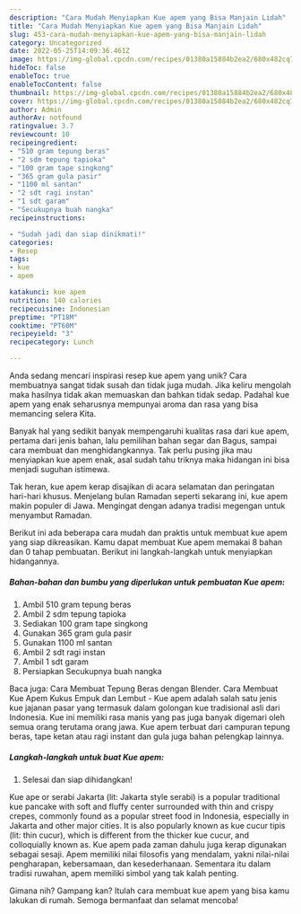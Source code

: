 ```yaml
---
description: "Cara Mudah Menyiapkan Kue apem yang Bisa Manjain Lidah"
title: "Cara Mudah Menyiapkan Kue apem yang Bisa Manjain Lidah"
slug: 453-cara-mudah-menyiapkan-kue-apem-yang-bisa-manjain-lidah
category: Uncategorized
date: 2022-05-25T14:09:36.461Z
image: https://img-global.cpcdn.com/recipes/01380a15884b2ea2/680x482cq70/kue-apem-foto-resep-utama.jpg
hideToc: false
enableToc: true
enableTocContent: false
thumbnail: https://img-global.cpcdn.com/recipes/01380a15884b2ea2/680x482cq70/kue-apem-foto-resep-utama.jpg
cover: https://img-global.cpcdn.com/recipes/01380a15884b2ea2/680x482cq70/kue-apem-foto-resep-utama.jpg
author: Admin
authorAv: notfound
ratingvalue: 3.7
reviewcount: 10
recipeingredient:
- "510 gram tepung beras"
- "2 sdm tepung tapioka"
- "100 gram tape singkong"
- "365 gram gula pasir"
- "1100 ml santan"
- "2 sdt ragi instan"
- "1 sdt garam"
- "Secukupnya buah nangka"
recipeinstructions:

- "Sudah jadi dan siap dinikmati!"
categories:
- Resep
tags:
- kue
- apem

katakunci: kue apem 
nutrition: 140 calories
recipecuisine: Indonesian
preptime: "PT18M"
cooktime: "PT60M"
recipeyield: "3"
recipecategory: Lunch

---
```





Anda sedang mencari inspirasi resep kue apem yang unik? Cara membuatnya sangat tidak susah dan tidak juga mudah. Jika keliru mengolah maka hasilnya tidak akan memuaskan dan bahkan tidak sedap. Padahal kue apem yang enak seharusnya mempunyai aroma dan rasa yang bisa memancing selera Kita.





Banyak hal yang sedikit banyak mempengaruhi kualitas rasa dari kue apem, pertama dari jenis bahan, lalu pemilihan bahan segar dan Bagus, sampai cara membuat dan menghidangkannya. Tak perlu pusing jika mau menyiapkan kue apem enak,      asal sudah tahu triknya maka hidangan ini bisa menjadi suguhan istimewa.














Tak heran, kue apem kerap disajikan di acara selamatan dan peringatan hari-hari khusus. Menjelang bulan Ramadan seperti sekarang ini, kue apem makin populer di Jawa. Mengingat dengan adanya tradisi megengan untuk menyambut Ramadan.






Berikut ini ada beberapa cara mudah dan praktis untuk membuat kue apem yang siap dikreasikan. Kamu dapat membuat Kue apem memakai 8 bahan dan 0 tahap pembuatan. Berikut ini langkah-langkah untuk menyiapkan hidangannya.

<!--inarticleads1-->

##### Bahan-bahan dan bumbu yang diperlukan untuk pembuatan Kue apem:

1. Ambil 510 gram tepung beras
1. Ambil 2 sdm tepung tapioka
1. Sediakan 100 gram tape singkong
1. Gunakan 365 gram gula pasir
1. Gunakan 1100 ml santan
1. Ambil 2 sdt ragi instan
1. Ambil 1 sdt garam
1. Persiapkan Secukupnya buah nangka


Baca juga: Cara Membuat Tepung Beras dengan Blender. Cara Membuat Kue Apem Kukus Empuk dan Lembut - Kue apem adalah salah satu jenis kue jajanan pasar yang termasuk dalam golongan kue tradisional asli dari Indonesia. Kue ini memiliki rasa manis yang pas juga banyak digemari oleh semua orang terutama orang jawa. Kue apem terbuat dari campuran tepung beras, tape ketan atau ragi instant dan gula juga bahan pelengkap lainnya. 

<!--inarticleads2-->

##### Langkah-langkah untuk buat Kue apem:


1. Selesai dan siap dihidangkan!

Kue ape or serabi Jakarta (lit: Jakarta style serabi) is a popular traditional kue pancake with soft and fluffy center surrounded with thin and crispy crepes, commonly found as a popular street food in Indonesia, especially in Jakarta and other major cities. It is also popularly known as kue cucur tipis (lit: thin cucur), which is different from the thicker kue cucur, and colloquially known as. Kue apem pada zaman dahulu juga kerap digunakan sebagai sesaji. Apem memiliki nilai filosofis yang mendalam, yakni nilai-nilai pengharapan, kebersamaan, dan kesederhanaan. Sementara itu dalam tradisi ruwahan, apem memiliki simbol yang tak kalah penting. 

Gimana nih? Gampang kan? Itulah cara membuat kue apem yang bisa kamu lakukan di rumah. Semoga bermanfaat dan selamat mencoba!
